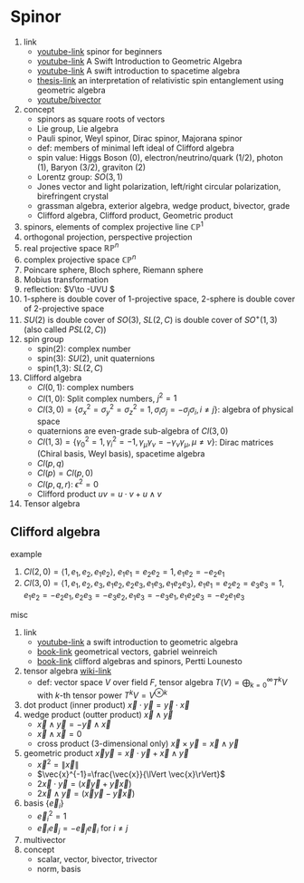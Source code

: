 # Spinor

1. link
   * [youtube-link](https://youtube.com/playlist?list=PLJHszsWbB6hoOo_wMb0b6T44KM_ABZtBs&si=7UW77sYitKW5S03g) spinor for beginners
   * [youtube-link](https://youtu.be/60z_hpEAtD8?si=WVtexBsXiN1ZR1-j) A Swift Introduction to Geometric Algebra
   * [youtube-link](https://youtu.be/e7aIVSVc8cI?si=inbQhoJ2VMYgcHa-) A swift introduction to spacetime algebra
   * [thesis-link](https://scholar.uwindsor.ca/etd/5652/) an interpretation of relativistic spin entanglement using geometric algebra
   * [youtube/bivector](https://www.youtube.com/@bivector)
2. concept
   * spinors as square roots of vectors
   * Lie group, Lie algebra
   * Pauli spinor, Weyl spinor, Dirac spinor, Majorana spinor
   * def: members of minimal left ideal of Clifford algebra
   * spin value: Higgs Boson (0), electron/neutrino/quark (1/2), photon (1), Baryon (3/2), graviton (2)
   * Lorentz group: $SO(3,1)$
   * Jones vector and light polarization, left/right circular polarization, birefringent crystal
   * grassman algebra, exterior algebra, wedge product, bivector, grade
   * Clifford algebra, Clifford product, Geometric product
3. spinors, elements of complex projective line $\mathbb{CP}^1$
4. orthogonal projection, perspective projection
5. real projective space $\mathbb{RP}^n$
6. complex projective space $\mathbb{CP}^n$
7. Poincare sphere, Bloch sphere, Riemann sphere
8. Mobius transformation
9. reflection:  $V\to -UVU $
10. $1$-sphere is double cover of $1$-projective space, $2$-sphere is double cover of $2$-projective space
11. $SU(2)$ is double cover of $SO(3)$, $SL(2,C)$ is double cover of $SO^+(1,3)$ (also called $PSL(2,C)$)
12. spin group
    * spin(2): complex number
    * spin(3): $SU(2)$, unit quaternions
    * spin(1,3): $SL(2,C)$
13. Clifford algebra
    * $Cl(0,1)$: complex numbers
    * $Cl(1,0)$: Split complex numbers, $j^2=1$
    * $Cl(3,0)=\{\sigma_x^2=\sigma_y^2=\sigma_z^2=1, \sigma_i\sigma_j=-\sigma_j\sigma_i,i\ne j\}$: algebra of physical space
    * quaternions are even-grade sub-algebra of $Cl(3,0)$
    * $Cl(1,3)=\{\gamma_0^2=1,\gamma_i^2=-1,\gamma_\mu\gamma_\nu=-\gamma_\nu\gamma_\mu,\mu\ne\nu\}$: Dirac matrices (Chiral basis, Weyl basis), spacetime algebra
    * $Cl(p,q)$
    * $Cl(p)=Cl(p,0)$
    * $Cl(p,q,r)$: $\epsilon^2=0$
    * Clifford product $uv=u\cdot v+u\wedge v$
14. Tensor algebra

## Clifford algebra

example

1. $Cl(2,0)=\langle 1,e_1,e_2,e_1e_2\rangle$, $e_1e_1=e_2e_2=1,e_1e_2=-e_2e_1$
2. $Cl(3,0)=\langle 1,e_1,e_2,e_3,e_1e_2,e_2e_3,e_1e_3,e_1e_2e_3 \rangle$, $e_1e_1=e_2e_2=e_3e_3=1,e_1e_2=-e_2e_1,e_2e_3=-e_3e_2,e_1e_3=-e_3e_1,e_1e_2e_3=-e_2e_1e_3$

misc

1. link
   * [youtube-link](https://youtu.be/60z_hpEAtD8?si=_3L5-fgk9X3e9hz8) a swift introduction to geometric algebra
   * [book-link](https://maa.org/press/maa-reviews/geometrical-vectors) geometrical vectors, gabriel weinreich
   * [book-link](https://doi.org/10.1007/978-94-009-4728-3_2) clifford algebras and spinors, Pertti Lounesto
2. tensor algebra [wiki-link](https://en.wikipedia.org/wiki/Tensor_algebra)
   * def: vector space $V$ over field $F$, tensor algebra $T(V)=\bigoplus_{k=0}^{\infty} T^kV$ with $k$-th tensor power $T^kV=V^{\otimes k}$
3. dot product (inner product) $\vec{x}\cdot\vec{y}=\vec{y}\cdot\vec{x}$
4. wedge product (outter product) $\vec{x}\wedge\vec{y}$
   * $\vec{x}\wedge\vec{y}=-\vec{y}\wedge\vec{x}$
   * $\vec{x}\wedge\vec{x}=0$
   * cross product (3-dimensional only) $\vec{x}\times\vec{y}=\vec{x}\wedge\vec{y}$
5. geometric product $\vec{x}\vec{y}=\vec{x}\cdot\vec{y}+\vec{x}\wedge\vec{y}$
   * $\vec{x}^2=\lVert \vec{x}\rVert$
   * $\vec{x}^{-1}=\frac{\vec{x}}{\lVert \vec{x}\rVert}$
   * $2\vec{x}\cdot\vec{y}=(\vec{x}\vec{y}+\vec{y}\vec{x})$
   * $2\vec{x}\wedge\vec{y}=(\vec{x}\vec{y}-\vec{y}\vec{x})$
6. basis $\{\vec{e}_i\}$
   * $\vec{e}_i^2=1$
   * $\vec{e}_i\vec{e}_j=-\vec{e}_j\vec{e}_i$ for $i\ne j$
7. multivector
8. concept
   * scalar, vector, bivector, trivector
   * norm, basis
